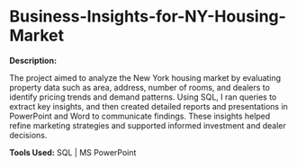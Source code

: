 # Business-Insights-for-NY-Housing-Market

**Description:** 

The project aimed to analyze the New York housing market by evaluating property data such as area, address, number of rooms, and dealers to identify pricing trends and demand patterns. Using SQL, I ran queries to extract key insights, and then created detailed reports and presentations in PowerPoint and Word to communicate findings. These insights helped refine marketing strategies and supported informed investment and dealer decisions.

**Tools Used:** 
SQL | MS PowerPoint

